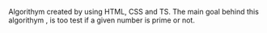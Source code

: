 Algorithym created by using HTML, CSS and TS.
The main goal behind this algorithym , is too test if a given number is prime or not.
